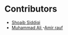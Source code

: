 # Contributors

- [Shoaib Siddiqi](https://github.com/ShoaibSiddiqi)
- [Muhammad Ali ](https://github.com/designsbyali)
-[Amir rauf](https://github.com/Amirrauf40)


